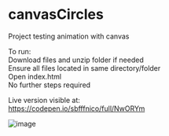# canvasCircles
Project testing animation with canvas

To run:<br />
Download files and unzip folder if needed<br />
Ensure all files located in same directory/folder<br />
Open index.html<br />
No further steps required<br />

Live version visible at:<br />
https://codepen.io/sbfffnico/full/NwORYm<br />

![image](https://user-images.githubusercontent.com/25241345/194811495-3defa676-1863-40ac-8dc2-61b08acff715.JPG)
